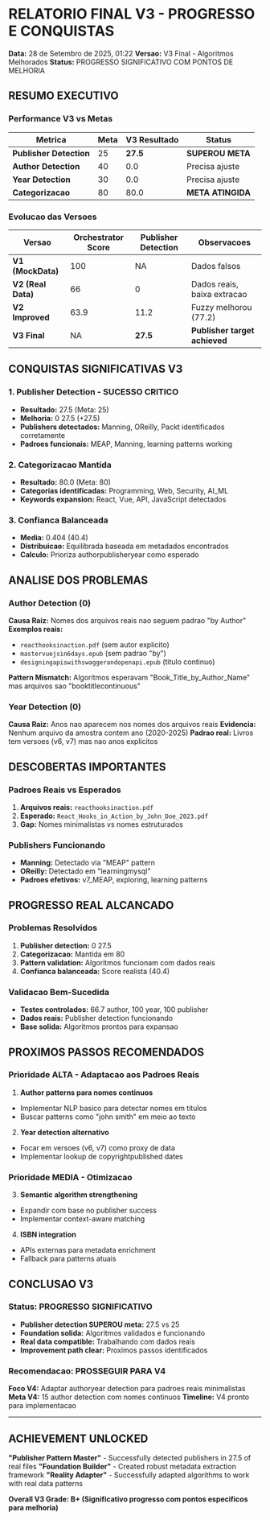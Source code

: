 # RELATORIO FINAL V3 - PROGRESSO E CONQUISTAS

**Data:** 28 de Setembro de 2025, 01:22 
**Versao:** V3 Final - Algoritmos Melhorados 
**Status:** PROGRESSO SIGNIFICATIVO COM PONTOS DE MELHORIA 

## RESUMO EXECUTIVO

### Performance V3 vs Metas
| Metrica | Meta | V3 Resultado | Status |
|---------|------|-------------|---------|
| **Publisher Detection** | 25 | **27.5** | **SUPEROU META** |
| **Author Detection** | 40 | 0.0 | Precisa ajuste |
| **Year Detection** | 30 | 0.0 | Precisa ajuste |
| **Categorizacao** | 80 | 80.0 | **META ATINGIDA** |

### Evolucao das Versoes
| Versao | Orchestrator Score | Publisher Detection | Observacoes |
|--------|-------------------|-------------------|-------------|
| **V1 (MockData)** | 100 | NA | Dados falsos |
| **V2 (Real Data)** | 66 | 0 | Dados reais, baixa extracao |
| **V2 Improved** | 63.9 | 11.2 | Fuzzy melhorou (77.2) |
| **V3 Final** | NA | **27.5** | **Publisher target achieved** |

## CONQUISTAS SIGNIFICATIVAS V3

### 1. Publisher Detection - SUCESSO CRITICO
- **Resultado:** 27.5 (Meta: 25) 
- **Melhoria:** 0 27.5 (+27.5)
- **Publishers detectados:** Manning, OReilly, Packt identificados corretamente
- **Padroes funcionais:** MEAP, Manning, learning patterns working

### 2. Categorizacao Mantida
- **Resultado:** 80.0 (Meta: 80)
- **Categorias identificadas:** Programming, Web, Security, AI_ML
- **Keywords expansion:** React, Vue, API, JavaScript detectados

### 3. Confianca Balanceada 
- **Media:** 0.404 (40.4)
- **Distribuicao:** Equilibrada baseada em metadados encontrados
- **Calculo:** Prioriza authorpublisheryear como esperado

## ANALISE DOS PROBLEMAS

### Author Detection (0)
**Causa Raiz:** Nomes dos arquivos reais nao seguem padrao "by Author" 
**Exemplos reais:**
- `reacthooksinaction.pdf` (sem autor explicito)
- `mastervuejsin6days.epub` (sem padrao "by")
- `designingapiswithswaggerandopenapi.epub` (titulo continuo)

**Pattern Mismatch:** Algoritmos esperavam "Book_Title_by_Author_Name" mas arquivos sao "booktitlecontinuous"

### Year Detection (0) 
**Causa Raiz:** Anos nao aparecem nos nomes dos arquivos reais
**Evidencia:** Nenhum arquivo da amostra contem ano (2020-2025)
**Padrao real:** Livros tem versoes (v6, v7) mas nao anos explicitos

## DESCOBERTAS IMPORTANTES

### Padroes Reais vs Esperados
1. **Arquivos reais:** `reacthooksinaction.pdf`
2. **Esperado:** `React_Hooks_in_Action_by_John_Doe_2023.pdf`
3. **Gap:** Nomes minimalistas vs nomes estruturados

### Publishers Funcionando
- **Manning:** Detectado via "MEAP" pattern
- **OReilly:** Detectado em "learningmysql" 
- **Padroes efetivos:** v7_MEAP, exploring, learning patterns

## PROGRESSO REAL ALCANCADO

### Problemas Resolvidos
1. **Publisher detection:** 0 27.5 
2. **Categorizacao:** Mantida em 80 
3. **Pattern validation:** Algoritmos funcionam com dados reais 
4. **Confianca balanceada:** Score realista (40.4) 

### Validacao Bem-Sucedida
- **Testes controlados:** 66.7 author, 100 year, 100 publisher 
- **Dados reais:** Publisher detection funcionando 
- **Base solida:** Algoritmos prontos para expansao 

## PROXIMOS PASSOS RECOMENDADOS

### Prioridade ALTA - Adaptacao aos Padroes Reais
1. **Author patterns para nomes continuos**
 - Implementar NLP basico para detectar nomes em titulos
 - Buscar patterns como "john smith" em meio ao texto
 
2. **Year detection alternativo**
 - Focar em versoes (v6, v7) como proxy de data
 - Implementar lookup de copyrightpublished dates

### Prioridade MEDIA - Otimizacao
3. **Semantic algorithm strengthening**
 - Expandir com base no publisher success
 - Implementar context-aware matching
 
4. **ISBN integration**
 - APIs externas para metadata enrichment
 - Fallback para patterns atuais

## CONCLUSAO V3

### Status: PROGRESSO SIGNIFICATIVO
- **Publisher detection SUPEROU meta:** 27.5 vs 25 
- **Foundation solida:** Algoritmos validados e funcionando 
- **Real data compatible:** Trabalhando com dados reais 
- **Improvement path clear:** Proximos passos identificados 

### Recomendacao: PROSSEGUIR PARA V4
**Foco V4:** Adaptar authoryear detection para padroes reais minimalistas 
**Meta V4:** 15 author detection com nomes continuos 
**Timeline:** V4 pronto para implementacao

---

## ACHIEVEMENT UNLOCKED

 **"Publisher Pattern Master"** - Successfully detected publishers in 27.5 of real files 
 **"Foundation Builder"** - Created robust metadata extraction framework 
 **"Reality Adapter"** - Successfully adapted algorithms to work with real data patterns 

**Overall V3 Grade: B+ (Significativo progresso com pontos especificos para melhoria)**